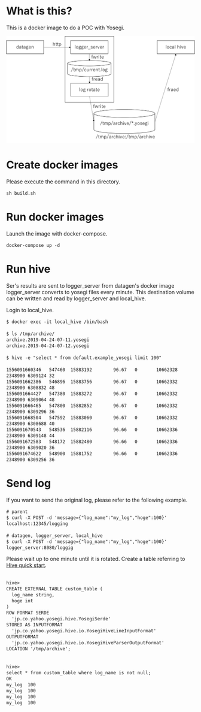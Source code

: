 <!---
  Licensed under the Apache License, Version 2.0 (the "License");
  you may not use this file except in compliance with the License.
  You may obtain a copy of the License at

   http://www.apache.org/licenses/LICENSE-2.0

  Unless required by applicable law or agreed to in writing, software
  distributed under the License is distributed on an "AS IS" BASIS,
  WITHOUT WARRANTIES OR CONDITIONS OF ANY KIND, either express or implied.
  See the License for the specific language governing permissions and
  limitations under the License. See accompanying LICENSE file.
-->

# What is this?
This is a docker image to do a POC with Yosegi.

![docker images](images/images.png)

# Create docker images

Please execute the command in this directory.

```
sh build.sh
```

# Run docker images

Launch the image with docker-compose.

```
docker-compose up -d
```

# Run hive

Ser's results are sent to logger_server from datagen's docker image
logger_server converts to yosegi files every minute.
This destination volume can be written and read by logger_server and local_hive.

Login to local_hive.

```
$ docker exec -it local_hive /bin/bash

$ ls /tmp/archive/
archive.2019-04-24-07-11.yosegi
archive.2019-04-24-07-12.yosegi

$ hive -e "select * from default.example_yosegi limit 100"

1556091660346   547460  15883192        96.67   0       10662328        2348900 6309124 32
1556091662386   546896  15883756        96.67   0       10662332        2348900 6308832 48
1556091664427   547380  15883272        96.67   0       10662332        2348900 6309064 48
1556091666465   547800  15882852        96.67   0       10662332        2348900 6309296 36
1556091668504   547592  15883060        96.67   0       10662332        2348900 6308688 40
1556091670543   548536  15882116        96.66   0       10662336        2348900 6309148 44
1556091672583   548172  15882480        96.66   0       10662336        2348900 6309020 36
1556091674622   548900  15881752        96.66   0       10662336        2348900 6309256 36
```

# Send log

If you want to send the original log, please refer to the following example.


```
# parent
$ curl -X POST -d 'message={"log_name":"my_log","hoge":100}'  localhost:12345/logging

# datagen, logger_server, local_hive
$ curl -X POST -d 'message={"log_name":"my_log","hoge":100}'  logger_server:8080/loggig

```

Please wait up to one minute until it is rotated.
Create a table referring to [Hive quick start](https://github.com/yahoojapan/yosegi-hive/blob/master/docs/quickstart.md).

```

hive>
CREATE EXTERNAL TABLE custom_table (
  log_name string,
  hoge int
)
ROW FORMAT SERDE
  'jp.co.yahoo.yosegi.hive.YosegiSerde'
STORED AS INPUTFORMAT
  'jp.co.yahoo.yosegi.hive.io.YosegiHiveLineInputFormat'
OUTPUTFORMAT
  'jp.co.yahoo.yosegi.hive.io.YosegiHiveParserOutputFormat'
LOCATION '/tmp/archive';


hive> 
select * from custom_table where log_name is not null;
OK
my_log  100
my_log  100
my_log  100
my_log  100

```
